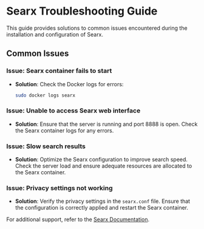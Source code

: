 # Searx Troubleshooting Guide

This guide provides solutions to common issues encountered during the installation and configuration of Searx.

## Common Issues

### Issue: Searx container fails to start

- **Solution**: Check the Docker logs for errors:
    ```bash
    sudo docker logs searx
    ```

### Issue: Unable to access Searx web interface

- **Solution**: Ensure that the server is running and port 8888 is open. Check the Searx container logs for any errors.

### Issue: Slow search results

- **Solution**: Optimize the Searx configuration to improve search speed. Check the server load and ensure adequate resources are allocated to the Searx container.

### Issue: Privacy settings not working

- **Solution**: Verify the privacy settings in the `searx.conf` file. Ensure that the configuration is correctly applied and restart the Searx container.

For additional support, refer to the [Searx Documentation](https://searx.github.io/searx/).
